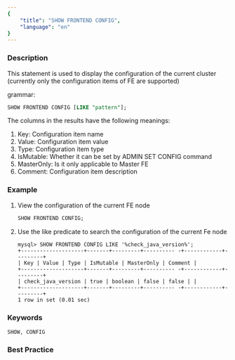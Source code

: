 ```yaml
---
{
    "title": "SHOW FRONTEND CONFIG",
    "language": "en"
}
---
```


<!--
Licensed to the Apache Software Foundation (ASF) under one
or more contributor license agreements.  See the NOTICE file
distributed with this work for additional information
regarding copyright ownership.  The ASF licenses this file
to you under the Apache License, Version 2.0 (the
"License"); you may not use this file except in compliance
with the License.  You may obtain a copy of the License at

  http://www.apache.org/licenses/LICENSE-2.0

Unless required by applicable law or agreed to in writing,
software distributed under the License is distributed on an
"AS IS" BASIS, WITHOUT WARRANTIES OR CONDITIONS OF ANY
KIND, either express or implied.  See the License for the
specific language governing permissions and limitations
under the License.
-->




### Description

This statement is used to display the configuration of the current cluster (currently only the configuration items of FE are supported)

grammar:

```sql
SHOW FRONTEND CONFIG [LIKE "pattern"];
```

The columns in the results have the following meanings:

1. Key: Configuration item name
2. Value: Configuration item value
3. Type: Configuration item type
4. IsMutable: Whether it can be set by ADMIN SET CONFIG command
5. MasterOnly: Is it only applicable to Master FE
6. Comment: Configuration item description

### Example

1. View the configuration of the current FE node

   ```sql
   SHOW FRONTEND CONFIG;
   ```

2. Use the like predicate to search the configuration of the current Fe node

   ```
   mysql> SHOW FRONTEND CONFIG LIKE '%check_java_version%';
   +--------------------+-------+---------+---------- -+------------+---------+
   | Key | Value | Type | IsMutable | MasterOnly | Comment |
   +--------------------+-------+---------+---------- -+------------+---------+
   | check_java_version | true | boolean | false | false | |
   +--------------------+-------+---------+---------- -+------------+---------+
   1 row in set (0.01 sec)
   ```

### Keywords

    SHOW, CONFIG

### Best Practice

